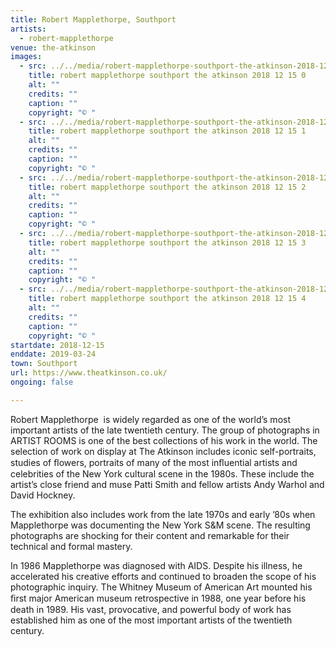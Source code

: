 ```yaml
---
title: Robert Mapplethorpe, Southport
artists:
  - robert-mapplethorpe
venue: the-atkinson
images:
  - src: ../../media/robert-mapplethorpe-southport-the-atkinson-2018-12-15-0.webp
    title: robert mapplethorpe southport the atkinson 2018 12 15 0
    alt: ""
    credits: ""
    caption: ""
    copyright: "© "
  - src: ../../media/robert-mapplethorpe-southport-the-atkinson-2018-12-15-1.webp
    title: robert mapplethorpe southport the atkinson 2018 12 15 1
    alt: ""
    credits: ""
    caption: ""
    copyright: "© "
  - src: ../../media/robert-mapplethorpe-southport-the-atkinson-2018-12-15-2.webp
    title: robert mapplethorpe southport the atkinson 2018 12 15 2
    alt: ""
    credits: ""
    caption: ""
    copyright: "© "
  - src: ../../media/robert-mapplethorpe-southport-the-atkinson-2018-12-15-3.webp
    title: robert mapplethorpe southport the atkinson 2018 12 15 3
    alt: ""
    credits: ""
    caption: ""
    copyright: "© "
  - src: ../../media/robert-mapplethorpe-southport-the-atkinson-2018-12-15-4.webp
    title: robert mapplethorpe southport the atkinson 2018 12 15 4
    alt: ""
    credits: ""
    caption: ""
    copyright: "© "
startdate: 2018-12-15
enddate: 2019-03-24
town: Southport
url: https://www.theatkinson.co.uk/
ongoing: false

---
```


Robert Mapplethorpe  is widely regarded as one of the world’s most important artists of the late twentieth century. The group of photographs in ARTIST ROOMS is one of the best collections of his work in the world. The selection of work on display at The Atkinson includes iconic self-portraits, studies of ﬂowers, portraits of many of the most inﬂuential artists and celebrities of the New York cultural scene in the 1980s. These include the artist’s close friend and muse Patti Smith and fellow artists Andy Warhol and David Hockney.

The exhibition also includes work from the late 1970s and early ’80s when Mapplethorpe was documenting the New York S&M scene. The resulting photographs are shocking for their content and remarkable for their technical and formal mastery.

In 1986 Mapplethorpe was diagnosed with AIDS. Despite his illness, he accelerated his creative efforts and continued to broaden the scope of his photographic inquiry. The Whitney Museum of American Art mounted his ﬁrst major American museum retrospective in 1988, one year before his death in 1989. His vast, provocative, and powerful body of work has established him as one of the most important artists of the twentieth century.